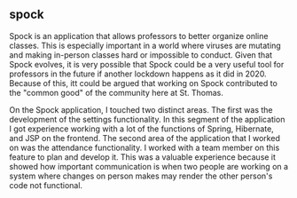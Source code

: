 ## spock
Spock is an application that allows professors to better organize online classes. This is especially important in a world where viruses are mutating and
making in-person classes hard or impossible to conduct. Given that Spock evolves, it is very possible that Spock could be a very useful tool for professors
in the future if another lockdown happens as it did in 2020. Because of this, itt could be argued that working on Spock contributed to the "common good" of
the community here at St. Thomas.

On the Spock application, I touched two distinct areas. The first was the development of the settings functionality. In this segment of the application I got
experience working with a lot of the functions of Spring, Hibernate, and JSP on the frontend. The second area of the application that I worked on was the 
attendance functionality. I worked with a team member on this feature to plan and develop it. This was a valuable experience because it showed how important
communication is when two people are working on a system where changes on person makes may render the other person's code not functional.
